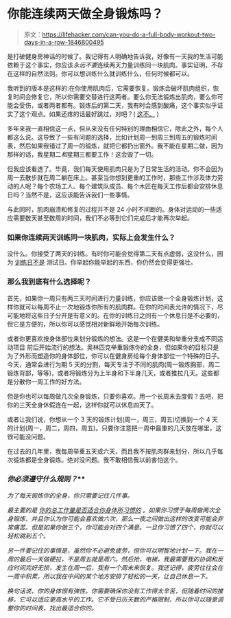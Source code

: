 # 你能连续两天做全身锻炼吗？

> 原文：<https://lifehacker.com/can-you-do-a-full-body-workout-two-days-in-a-row-1846800495>

是打破健身房神话的时候了。我记得有人明确地告诉我，好像有一天我的生活可能依赖于这个事实，你应该*永远不要*连续两天力量训练同一块肌肉。事实证明，不存在这样的自然法则。你可以想训练什么就训练什么，任何时候都可以。



我听到的版本是这样的:在你使用肌肉后，它需要恢复。锻炼会破坏肌肉组织，恢复时间会修复它，所以你需要交替进行这两者。要么你无法锻炼出肌肉，要么你可能会受伤，或者两者都有。锻炼后的第二天，我有时会感到酸痛，这个事实似乎证实了这个观点。如果还疼的话最好跳过，对吧？( [这不。](https://vitals.lifehacker.com/how-to-not-be-sore-all-the-time-1846400202) )

多年来我一直相信这一点，但从来没有任何特别的理由相信它，除此之外，每个人都这么说。这导致了一些有问题的选择，比如计划周一到周三到周五的锻炼时间表，然后如果我错过了周一的锻炼，就把它都扔出窗外。我不能在星期二做，因为那样的话，我星期二*和*星期三都要工作！这会毁了一切。

但我应该看透了。毕竟，我们每天使用肌肉只是为了日常生活的活动。你不会因为周一去散步就在周二躺在床上。甚至当你想到更重的工作时，那些工作涉及体力劳动的人呢？每个农场工人、每个建筑队成员、每个木匠在每天工作后都会安排休息日吗？当然不是，这应该能告诉我们一些事情。

与此同时，肌肉崩溃和修复的过程并不是 24 小时不间断的。身体对运动的一些适应需要数天甚至数周的时间，我们不必等到它们完成后才能再次举起。

### 如果你连续两天训练同一块肌肉，实际上会发生什么？

没什么。你接受了两天的训练。有时你可能会觉得第二天有点虚弱，这没什么，因为 [训练日不是](https://vitals.lifehacker.com/when-can-you-expect-a-personal-record-in-the-gym-1846765539) 测试日。你举起你能举起的东西，你仍然会变得更强壮。

### 那么我到底有什么选择呢？

首先，如果你一周只有两三天时间进行力量训练，你应该做一个全身锻炼计划，这样你就可以每周不止一次地锻炼你所有的肌肉群。在你的时间表允许的情况下，尽可能地将这些日子分开是有意义的。在你的训练日之间有一个休息日是不必要的，但它是方便的，所以你可以感觉相对新鲜地开始每次训练。

或者你更喜欢按身体部位来划分锻炼的想法。这是一个在健美和举重分支成不同运动项目 前后开始流行的想法。奥林匹克举重锻炼你的全身，但如果你的目标只是为了外形而塑造你的身体部位，你可以在健身房给每个身体部位一个特殊的日子。今天，通常会进行为期 5 天的分割，每天专注于不同的肌肉(周一锻炼胸部，周二锻炼背部，等等)，或者将锻炼分为上半身和下半身几天，或者推拉几天。这些都是分散你一周工作的好方法。

但是你也可以每周做几次全身锻炼，只要你喜欢。用一个长周末去度假？去吧，把你的三天全身休假连在一起，这样你就可以休息四天了。

或者让我们说，你想从一个 3 天的锻炼计划(周一，周三，周五)切换到一个 4 天的计划(周一，周二，周四，周五)。只要你注意把一周中最重的几天放在哪里，这很可能没问题。

在过去的几年里，我每周举重五天或六天，而且我不按肌肉群来划分，所以几乎每次锻炼都是全身锻炼。绝对没问题。我不敢相信我以前害怕这个。

### **你必须遵守什么规则*？***

*为了每天锻炼你的全身，你只需要记住几件事。*

*最主要的是 [你的总工作量是否适合你身体所习惯的](https://vitals.lifehacker.com/do-you-really-need-a-rest-day-after-exercise-1792349953) 。如果你习惯于每周做两次全身锻炼，并且你认为你可能会喜欢做六次，那么一夜之间做出这样的改变可能会非常痛苦。但是如果你做三个，你可能会对四个满意。一旦你习惯了四个，你就可以轻松跳到五个。*

*另一件要记住的事情是，虽然你不必避免疲劳，但你可以明智地计划一下。我在一周的最后一天做硬拉，不是周五就是周六。然后抢，电梯，我最需要我的协调和反应时间完好无损，发生在周一后，我有一个周末来恢复。我还记得，疲劳往往会在一周中积累，所以我在中间的某个地方安排了轻松的一天，让自己休息一下。*

*换句话说，你的身体很有弹性。你需要确保你没有工作得太辛苦，但随着时间的推移，它可以适应更高水平的工作。它不受日历天数的严格限制，所以你可以随意调整你的时间表，找出最适合你的。*